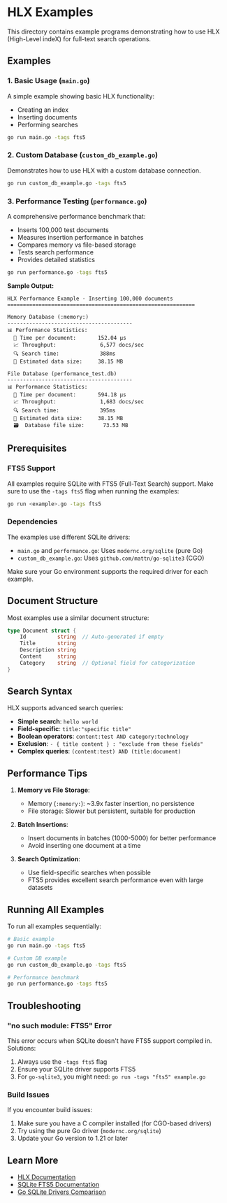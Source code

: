 # HLX Examples

This directory contains example programs demonstrating how to use HLX (High-Level indeX) for full-text search operations.

## Examples

### 1. Basic Usage (`main.go`)

A simple example showing basic HLX functionality:
- Creating an index
- Inserting documents
- Performing searches

```bash
go run main.go -tags fts5
```

### 2. Custom Database (`custom_db_example.go`)

Demonstrates how to use HLX with a custom database connection.

```bash
go run custom_db_example.go -tags fts5
```

### 3. Performance Testing (`performance.go`)

A comprehensive performance benchmark that:
- Inserts 100,000 test documents
- Measures insertion performance in batches
- Compares memory vs file-based storage
- Tests search performance
- Provides detailed statistics

```bash
go run performance.go -tags fts5
```

**Sample Output:**
```
HLX Performance Example - Inserting 100,000 documents
============================================================

Memory Database (:memory:)
----------------------------------------
📊 Performance Statistics:
  🚀 Time per document:       152.04 μs
  📈 Throughput:              6,577 docs/sec
  🔍 Search time:             388ms
  💽 Estimated data size:     38.15 MB

File Database (performance_test.db)
----------------------------------------
📊 Performance Statistics:
  🚀 Time per document:       594.18 μs
  📈 Throughput:              1,683 docs/sec
  🔍 Search time:             395ms
  💽 Estimated data size:     38.15 MB
  🗃️  Database file size:      73.53 MB
```

## Prerequisites

### FTS5 Support

All examples require SQLite with FTS5 (Full-Text Search) support. Make sure to use the `-tags fts5` flag when running the examples:

```bash
go run <example>.go -tags fts5
```

### Dependencies

The examples use different SQLite drivers:
- `main.go` and `performance.go`: Uses `modernc.org/sqlite` (pure Go)
- `custom_db_example.go`: Uses `github.com/mattn/go-sqlite3` (CGO)

Make sure your Go environment supports the required driver for each example.

## Document Structure

Most examples use a similar document structure:

```go
type Document struct {
    Id          string  // Auto-generated if empty
    Title       string
    Description string
    Content     string
    Category    string  // Optional field for categorization
}
```

## Search Syntax

HLX supports advanced search queries:

- **Simple search**: `hello world`
- **Field-specific**: `title:"specific title"`
- **Boolean operators**: `content:test AND category:technology`
- **Exclusion**: `- { title content } : "exclude from these fields"`
- **Complex queries**: `(content:test) AND (title:document)`

## Performance Tips

1. **Memory vs File Storage**:
   - Memory (`:memory:`): ~3.9x faster insertion, no persistence
   - File storage: Slower but persistent, suitable for production

2. **Batch Insertions**:
   - Insert documents in batches (1000-5000) for better performance
   - Avoid inserting one document at a time

3. **Search Optimization**:
   - Use field-specific searches when possible
   - FTS5 provides excellent search performance even with large datasets

## Running All Examples

To run all examples sequentially:

```bash
# Basic example
go run main.go -tags fts5

# Custom DB example  
go run custom_db_example.go -tags fts5

# Performance benchmark
go run performance.go -tags fts5
```

## Troubleshooting

### "no such module: FTS5" Error

This error occurs when SQLite doesn't have FTS5 support compiled in. Solutions:

1. Always use the `-tags fts5` flag
2. Ensure your SQLite driver supports FTS5
3. For `go-sqlite3`, you might need: `go run -tags "fts5" example.go`

### Build Issues

If you encounter build issues:

1. Make sure you have a C compiler installed (for CGO-based drivers)
2. Try using the pure Go driver (`modernc.org/sqlite`)
3. Update your Go version to 1.21 or later

## Learn More

- [HLX Documentation](../README.md)
- [SQLite FTS5 Documentation](https://www.sqlite.org/fts5.html)
- [Go SQLite Drivers Comparison](https://github.com/golang/go/wiki/SQLInterface)